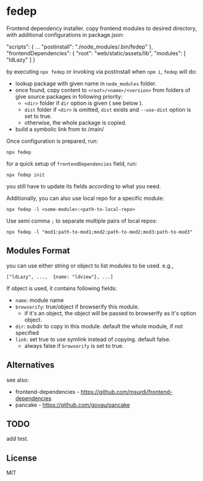 # fedep

Frontend dependency installer. copy frontend modules to desired directory, with additional configurations in package.json:

  "scripts": {
    ...
    "postinstall": "./node_modules/.bin/fedep"
  },
  "frontendDependencies": {
    "root": "web/static/assets/lib",
    "modules": [ "ldLazy" ]
  }


by executing `npx fedep` or invoking via postinstall when `npm i`, `fedep` will do:

  - lookup package with given name in `node_modules` folder.
  - once found, copy content to `<root>/<name>/<version>` from folders of give source packages in following priority:
    - `<dir>` folder if `dir` option is given ( see below ).
    - `dist` folder if `<dir>` is omitted, `dist` exists and `--use-dist` option is set to true.
    - otherwise, the whole package is copied.
  - build a symbolic link from <version> to /main/


Once configuration is prepared, run:

    npx fedep


for a quick setup of `frontendDependencies` field, run:

    npx fedep init

you still have to update its fields according to what you need.


Additionally, you can also use local repo for a specific module:

    npx fedep -l <some-module>:<path-to-local-repo>

Use semi comma `;` to separate multiple pairs of local repos:

    npx fedep -l "mod1:path-to-mod1;mod2:path-to-mod2;mod3:path-to-mod3"


## Modules Format

you can use either string or object to list modules to be used. e.g.,

    ["ldLazy", ...,  {name: "ldview"}, ...]


If object is used, it contains following fields:

 - `name`: module name
 - `browserify`: true/object if browserify this module.
   - if it's an object, the object will be passed to browserify as it's option object.
 - `dir`: subdir to copy in this module. default the whole module, if not specified
 - `link`: set true to use symlink instead of copying. default false.
   - always false if `browserify` is set to true.


## Alternatives

see also: 
 - frontend-dependencies - https://github.com/msurdi/frontend-dependencies
 - pancake - https://github.com/govau/pancake


## TODO

add test.


## License

MIT
